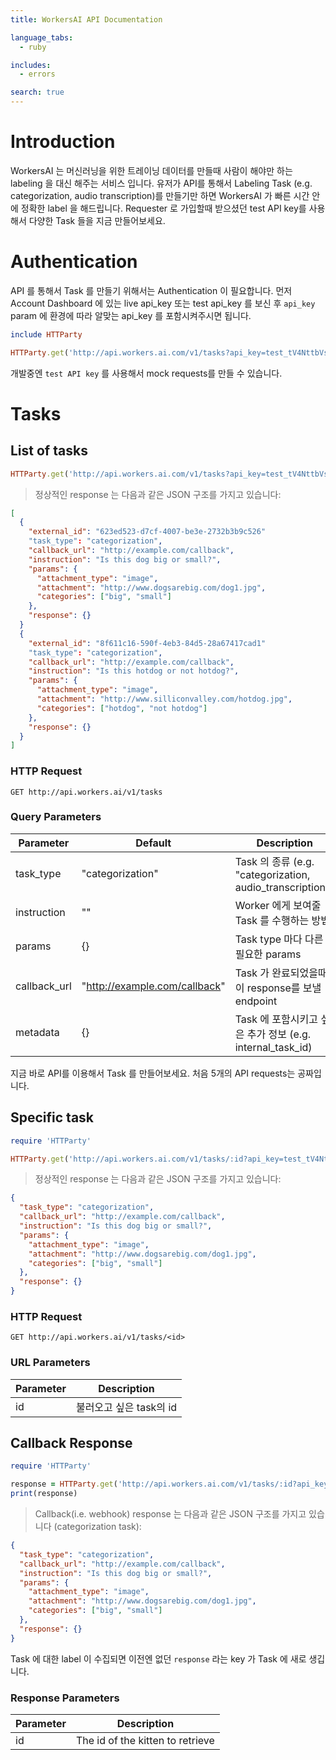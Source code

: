 ```yaml
---
title: WorkersAI API Documentation

language_tabs:
  - ruby

includes:
  - errors

search: true
---
```


# Introduction

WorkersAI 는 머신러닝을 위한 트레이닝 데이터를 만들때 사람이 해야만 하는 labeling 을 대신 해주는 서비스 입니다.
유저가 API를 통해서 Labeling Task (e.g. categorization, audio transcription)를 만들기만 하면
WorkersAI 가 빠른 시간 안에 정확한 label 을 해드립니다. Requester 로 가입할때 받으셨던 test API key를 사용해서
다양한 Task 들을 지금 만들어보세요.

# Authentication

API 를 통해서 Task 를 만들기 위해서는 Authentication 이 필요합니다.
먼저 Account Dashboard 에 있는 live api_key 또는 test api_key 를 보신 후
`api_key` param 에 환경에 따라 알맞는 api_key 를 포함시켜주시면 됩니다.

```ruby
include HTTParty

HTTParty.get('http://api.workers.ai.com/v1/tasks?api_key=test_tV4NttbVsN3crLCFonEj')
```

<aside class="notice">
  개발중엔 <code>test API key</code> 를 사용해서 mock requests를 만들 수 있습니다.
</aside>

# Tasks

## List of tasks

```ruby
HTTParty.get('http://api.workers.ai.com/v1/tasks?api_key=test_tV4NttbVsN3crLCFonEj')
```

> 정상적인 response 는 다음과 같은 JSON 구조를 가지고 있습니다:

```json
[
  {
    "external_id": "623ed523-d7cf-4007-be3e-2732b3b9c526"
    "task_type": "categorization",
    "callback_url": "http://example.com/callback",
    "instruction": "Is this dog big or small?",
    "params": {
      "attachment_type": "image",
      "attachment": "http://www.dogsarebig.com/dog1.jpg",
      "categories": ["big", "small"]
    },
    "response": {}
  }
  {
    "external_id": "8f611c16-590f-4eb3-84d5-28a67417cad1"
    "task_type": "categorization",
    "callback_url": "http://example.com/callback",
    "instruction": "Is this hotdog or not hotdog?",
    "params": {
      "attachment_type": "image",
      "attachment": "http://www.silliconvalley.com/hotdog.jpg",
      "categories": ["hotdog", "not hotdog"]
    },
    "response": {}
  }
]
```

### HTTP Request

`GET http://api.workers.ai/v1/tasks`

### Query Parameters

Parameter | Default | Description
--------- | ------- | -----------
task_type | "categorization" | Task 의 종류 (e.g. "categorization, audio_transcription")
instruction | "" | Worker 에게 보여줄 Task 를 수행하는 방법
params    | {}      | Task type 마다 다른 필요한 params
callback_url    | "http://example.com/callback" | Task 가 완료되었을때 이 response를 보낼 endpoint
metadata    | {}      | Task 에 포함시키고 싶은 추가 정보 (e.g. internal_task_id)

<aside class="success">
  지금 바로 API를 이용해서 Task 를 만들어보세요. 처음 5개의 API requests는 공짜입니다.
</aside>


## Specific task

```ruby
require 'HTTParty'

HTTParty.get('http://api.workers.ai.com/v1/tasks/:id?api_key=test_tV4NttbVsN3crLCFonEj')

```

> 정상적인 response 는 다음과 같은 JSON 구조를 가지고 있습니다:

```json
{
  "task_type": "categorization",
  "callback_url": "http://example.com/callback",
  "instruction": "Is this dog big or small?",
  "params": {
    "attachment_type": "image",
    "attachment": "http://www.dogsarebig.com/dog1.jpg",
    "categories": ["big", "small"]
  },
  "response": {}
}
```

### HTTP Request

`GET http://api.workers.ai/v1/tasks/<id>`

### URL Parameters

Parameter | Description
--------- | -----------
id | 불러오고 싶은 task의 id


## Callback Response 

```ruby
require 'HTTParty'

response = HTTParty.get('http://api.workers.ai.com/v1/tasks/:id?api_key=test_tV4NttbVsN3crLCFonEj')
print(response)

```

> Callback(i.e. webhook) response 는 다음과 같은 JSON 구조를 가지고 있습니다 (categorization task):

```json
{
  "task_type": "categorization",
  "callback_url": "http://example.com/callback",
  "instruction": "Is this dog big or small?",
  "params": {
    "attachment_type": "image",
    "attachment": "http://www.dogsarebig.com/dog1.jpg",
    "categories": ["big", "small"]
  },
  "response": {}
}
```

Task 에 대한 label 이 수집되면 이전엔 없던 `response` 라는 key 가 Task 에 새로 생깁니다.

### Response Parameters

Parameter | Description
--------- | -----------
id | The id of the kitten to retrieve

